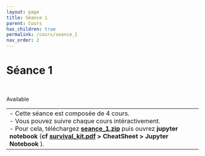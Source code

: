 ```yaml
---
layout: page
title: Séance 1
parent: Cours
has_children: true
permalink: /cours/seance_1
nav_order: 2
---
```


<link rel="icon" href="/img/logo.png">
<link rel="stylesheet" href="/css/placement-label.css">   

<link rel="icon" href="/img/logo.png">

<div id="containerIntro">
<h1>Séance 1</h1> &nbsp; <p class="label label-green">Available</p>   
</div>

<table><tr><td>
<i>-</i>&nbsp;Cette séance est composée de 4 cours. <br>
<i>-</i>&nbsp;Vous pouvez suivre chaque cours intéractivement.<br>
<i>-</i>&nbsp;Pour cela, téléchargez <a href="/docs/seance_1.zip"><b>seance_1.zip</b></a> puis ouvrez <b>jupyter notebook</b> (<b>cf <a href="/docs/survival_kit.pdf"> survival_kit.pdf</a> > CheatSheet > Jupyter Notebook </b>).
</td></tr></table>